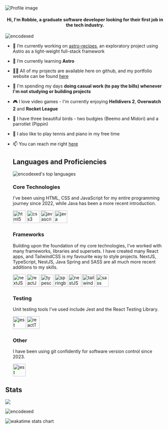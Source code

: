 <img src="https://github.com/encodexed/encodexed/assets/107448691/e44c5740-e7ab-48d3-b0a8-9e799512d489" alt="Profile image" />

<h4 align="center">Hi, I'm Robbie, a graduate software developer looking for their first job in the tech industry.</h4>

<p align="left"> <img src="https://komarev.com/ghpvc/?username=encodexed&label=Profile%20views&color=0e75b6&style=flat" alt="encodexed" /> </p>

- 🔭 I’m currently working on [astro-recipes](https://github.com/encodexed/astro-recipes), an exploratory project using Astro as a light-weight full-stack framework

- 🌱 I’m currently learning **Astro**

- 👨‍💻 All of my projects are available here on github, and my portfolio website can be found [here](https://alakaslam.io)

- 💬 I'm spending my days **doing casual work (to pay the bills) whenever I'm not studying or building projects**

- 🎮 I love video games - I'm currently enjoying **Helldivers 2**, **Overwatch 2** and **Rocket League**

- 🦜 I have three beautiful birds - two budgies (Beemo and Midori) and a parrotlet (Pippin)

- 🎾 I also like to play tennis and piano in my free time

- 📫 You can reach me right [here](https://www.alakaslam.io/contact)

  <div align="left">
    <h2>Languages and Proficiencies</h2>
    <p><img src="https://github-readme-stats.vercel.app/api/top-langs/?username=encodexed&show_icons=true&locale=en&layout=compact" alt="encodexed's top languages" /></p>
    <h3>Core Technologies</h3>
    <p>I've been using HTML, CSS and JavaScript for my entire programming journey since 2022, while Java has been a more recent introduction.</p>
    <div><img src="https://www.svgrepo.com/show/452228/html-5.svg" alt="html5" width="40" height="40"/> <img src="https://www.svgrepo.com/show/452185/css-3.svg" alt="css3" width="40" height="40"/> <img src="https://www.svgrepo.com/show/349419/javascript.svg" alt="javascript" width="40" height="40"/> <img src="https://www.svgrepo.com/show/303388/java-4-logo.svg" alt="java" width="40" height="40"/></div>
    <h3>Frameworks</h3>
    <p>Building upon the foundation of my core technologies, I've worked with many frameworks, libraries and supersets. I have created many React apps, and TailwindCSS is my favourite way to style projects. NextJS, TypeScript, NestJS, Java Spring and SASS are all much more recent additions to my skills.</p>
    <div><img src="https://github.com/encodexed/encodexed/assets/107448691/988cb0ff-663c-493c-a7dc-8c5a06256b64" alt="nextJS" width="40" height="40"/> <img src="https://www.svgrepo.com/show/354259/react.svg" alt="reactJS" width="40" height="40"/> <img src="https://www.svgrepo.com/show/349540/typescript.svg" alt="typescript" width="40" height="40"/> <img src="https://www.svgrepo.com/show/354380/spring-icon.svg" alt="springboot" width="40" height="40"/> <img src="https://www.svgrepo.com/show/373863/nest-middleware-js.svg" alt="nestJS" width="40" height="40"/> <img src="https://www.svgrepo.com/show/374118/tailwind.svg" alt="tailwindCSS" width="40" height="40"/> <img src="https://www.svgrepo.com/show/349502/sass.svg" alt="sass" width="40" height="40"/></div>
  </div>
  
  <h3>Testing</h3>
    <p>Unit testing tools I've used include Jest and the React Testing Library.</p>
    <div><img src="https://www.svgrepo.com/show/373701/jest-snapshot.svg" alt="jest" width="40" height="40"/> <img src="https://www.svgrepo.com/show/397611/octopus.svg" alt="reactTestingLibrary" width="40" height="40"/></div>
  <h3>Other</h3>
    <p>I have been using git confidently for software version control since 2023.</p>
    <div><img src="https://www.svgrepo.com/show/452210/git.svg" alt="jest" width="40" height="40"/></div>
  </div>

<div>
  <div align="left">
    <h2>Stats</h2>
  </div>
</div>


<p><img src="https://github-readme-stats.vercel.app/api?username=encodexed&show_icons=true&count_private=true" /></p>

<p><img src="https://streak-stats.demolab.com/?user=encodexed" alt="encodexed" /></p>

<p><img src="https://github-readme-stats.vercel.app/api/wakatime?username=encodexed" alt="wakatime stats chart"/></p>
